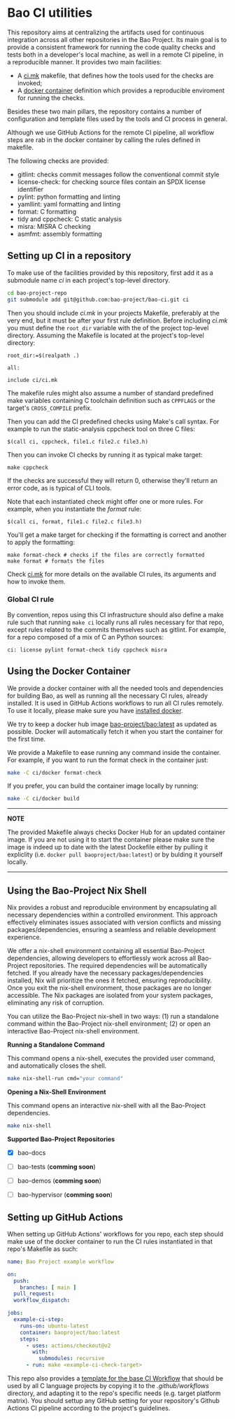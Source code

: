 # Bao CI utilities

This repository aims at centralizing the artifacts used for continuous
integration across all other repositories in the Bao Project. Its main goal is
to provide a consistent framework for running the code quality checks and tests
both in a developer's local machine, as well in a remote CI pipeline, in a
reproducible manner. It provides two main facilities:

- A [ci.mk](ci.mk) makefile, that defines how the tools used for the checks are
  invoked;
- A [docker container](docker/Dockerfile) definition which provides a
reproducible enviroment for running the checks.

Besides these two main pillars, the repository contains a number of configuration
and template files used by the tools and CI process in general.

Although we use GitHub Actions for the remote CI pipeline, all workflow steps
are rab in the docker container by calling the rules defined in makefile.

The following checks are provided:

- gitlint: checks commit messages follow the conventional commit style
- license-check: for checking source files contain an SPDX license identifier 
- pylint: python formatting and linting
- yamllint: yaml formatting and linting
- format: C formatting
- tidy and cppcheck: C static analysis
- misra: MISRA C checking
- asmfmt: assembly formatting

## Setting up CI in a repository

To make use of the facilities provided by this repository, first add it as a
submodule name *ci* in each project's top-level directory.

```bash
cd bao-project-repo
git submodule add git@github.com:bao-project/bao-ci.git ci
```

Then you should include *ci.mk* in your projects Makefile, preferably at the
very end, but it must be after your first rule definition. Before including
*ci.mk* you must define the `root_dir` variable with the of the project
top-level directory. Assuming the Makefile is located at the project's top-level
directory:

```make
root_dir:=$(realpath .)

all:

include ci/ci.mk
```

The makefile rules might also assume a number of standard predefined make
variables containing C toolchain definition such as `CPPFLAGS` or the target's
`CROSS_COMPILE` prefix.

Then you can add the CI predefined checks using Make's call syntax. For example
to run the static-analysis cppcheck tool on three C files:

```
$(call ci, cppcheck, file1.c file2.c file3.h)
```

Then you can invoke CI checks by running it as typical make target:

```
make cppcheck
```

If the checks are successful they will return 0, otherwise they'll return an
error code, as is typical of CLI tools.

Note that each instantiated check might offer one or more rules. For example,
when you instantiate the *format* rule:

```
$(call ci, format, file1.c file2.c file3.h)
```

You'll get a make target for checking if the formatting is correct and another
to apply the formatting:

```
make format-check # checks if the files are correctly formatted
make format # formats the files
```

Check [ci.mk](ci.mk) for more details on the available CI rules, its arguments
and how to invoke them.

### Global CI rule

By convention, repos using this CI infrastructure should also define a make
rule such that running `make ci` locally runs all rules necessary for that
repo, except rules related to the commits themselves such as gitlint.
For example, for a repo composed of a mix of C an Python sources:

```
ci: license pylint format-check tidy cppcheck misra
```

## Using the Docker Container

We provide a docker container with all the needed tools and dependencies for
building Bao, as well as running all the necessary CI rules, already installed.
It is used in GitHub Actions workflows to run all CI rules remotely. To use it
locally, please make sure you have [installed
docker](https://docs.docker.com/engine/install/).

We try to keep a docker hub image
[bao-project/bao:latest](https://hub.docker.com/repository/docker/baoproject/bao)
as updated as possible. Docker will automatically fetch it when you start the
container for the first time.

We provide a Makefile to ease running any command inside the container. For
example, if you want to run the format check in the container just:

```bash
make -C ci/docker format-check
```

If you prefer, you can build the container image locally by running:

```bash
make -C ci/docker build
```
---

**NOTE**

The provided Makefile always checks Docker Hub for an updated container
image. If you are not using it to start the container please make sure the
image is indeed up to date with the latest Dockefile either by pulling it
expliclity (i.e. `docker pull baoproject/bao:latest`) or by bulding it yourself
locally.

---

## Using the Bao-Project Nix Shell

Nix provides a robust and reproducible environment by encapsulating all necessary dependencies within a controlled environment. This approach effectively eliminates issues associated with version conflicts and missing packages/dependencies, ensuring a seamless and reliable development experience.

We offer a nix-shell environment containing all essential Bao-Project dependencies, allowing developers to effortlessly work across all Bao-Project repositories. The required dependencies will be automatically fetched. If you already have the necessary packages/dependencies installed, Nix will prioritize the ones it fetched, ensuring reproducibility. Once you exit the nix-shell environment, those packages are no longer accessible. The Nix packages are isolated from your system packages, eliminating any risk of corruption.

You can utilize the Bao-Project nix-shell in two ways:  (1) run a standalone command within the Bao-Project nix-shell environment; (2) or open an interactive Bao-Project nix-shell environment.

**Running a Standalone Command**

This command opens a nix-shell, executes the provided user command, and automatically closes the shell.

```bash
make nix-shell-run cmd="your command"
```

**Opening a Nix-Shell Environment**

This command opens an interactive nix-shell with all the Bao-Project dependencies.

```bash
make nix-shell
```

**Supported Bao-Project Repositories**

- [x] bao-docs
- [ ] bao-tests (**comming soon**)
- [ ] bao-demos (**comming soon**)
- [ ] bao-hypervisor (**comming soon**)


## Setting up GitHub Actions

When setting up GitHub Actions' workflows for you repo, each step should make
use of the docker container to run the CI rules instantiated in that repo's
Makefile as such:

```yaml
name: Bao Project example workflow

on:
  push:
    branches: [ main ]
  pull_request:
  workflow_dispatch:

jobs:
  example-ci-step:
    runs-on: ubuntu-latest
    container: baoproject/bao:latest
    steps:
      - uses: actions/checkout@v2
        with:
          submodules: recursive
      - run: make <example-ci-check-target>
```

This repo also provides a [template for the base CI
Workflow](.github/workflows/templates/base.yml) that should be used by all C
language projects by copying it to the *.github/workflows* directory, and
adapting it to the repo's specific needs (e.g. target platform matrix). You
should settup any GitHub setting for your repository's Github Actions CI
pipeline according to the project's guidelines.
